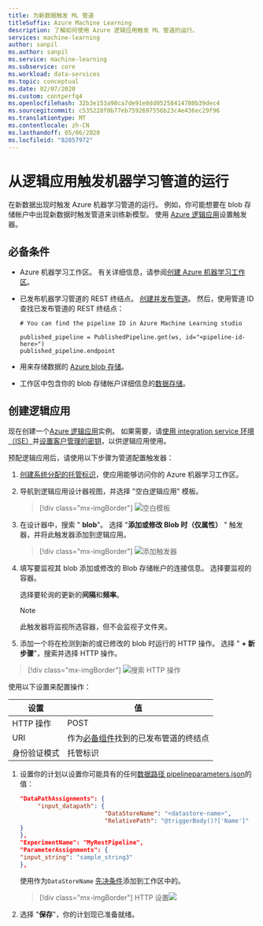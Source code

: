 ```yaml
---
title: 为新数据触发 ML 管道
titleSuffix: Azure Machine Learning
description: 了解如何使用 Azure 逻辑应用触发 ML 管道的运行。
services: machine-learning
author: sanpil
ms.author: sanpil
ms.service: machine-learning
ms.subservice: core
ms.workload: data-services
ms.topic: conceptual
ms.date: 02/07/2020
ms.custom: contperfq4
ms.openlocfilehash: 32b3e153a98ca7de91e0dd05258414780b39dec4
ms.sourcegitcommit: c535228f0b77eb7592697556b23c4e436ec29f96
ms.translationtype: MT
ms.contentlocale: zh-CN
ms.lasthandoff: 05/06/2020
ms.locfileid: "82857972"
---
```

# <a name="trigger-a-run-of-a-machine-learning-pipeline-from-a-logic-app"></a>从逻辑应用触发机器学习管道的运行

在新数据出现时触发 Azure 机器学习管道的运行。 例如，你可能想要在 blob 存储帐户中出现新数据时触发管道来训练新模型。 使用 [Azure 逻辑应用](../logic-apps/logic-apps-overview.md)设置触发器。

## <a name="prerequisites"></a>必备条件

* Azure 机器学习工作区。 有关详细信息，请参阅[创建 Azure 机器学习工作区](how-to-manage-workspace.md)。

* 已发布机器学习管道的 REST 终结点。 [创建并发布管道](how-to-create-your-first-pipeline.md)。 然后，使用管道 ID 查找已发布管道的 REST 终结点：
    
     ```
    # You can find the pipeline ID in Azure Machine Learning studio
    
    published_pipeline = PublishedPipeline.get(ws, id="<pipeline-id-here>")
    published_pipeline.endpoint 
    ```
* 用来存储数据的 [Azure blob 存储](../storage/blobs/storage-blobs-overview.md)。
* 工作区中包含你的 blob 存储帐户详细信息的[数据存储](how-to-access-data.md)。

## <a name="create-a-logic-app"></a>创建逻辑应用

现在创建一个[Azure 逻辑应用](../logic-apps/logic-apps-overview.md)实例。 如果需要，请[使用 integration service 环境（ISE）](../logic-apps/connect-virtual-network-vnet-isolated-environment.md)并[设置客户管理的密钥](../logic-apps/customer-managed-keys-integration-service-environment.md)，以供逻辑应用使用。

预配逻辑应用后，请使用以下步骤为管道配置触发器：

1. [创建系统分配的托管标识](../logic-apps/create-managed-service-identity.md)，使应用能够访问你的 Azure 机器学习工作区。

1. 导航到逻辑应用设计器视图，并选择 "空白逻辑应用" 模板。 
    > [!div class="mx-imgBorder"]
    > ![空白模板](media/how-to-trigger-published-pipeline/blank-template.png)

1. 在设计器中，搜索 " **blob**"。 选择 "**添加或修改 Blob 时（仅属性）** " 触发器，并将此触发器添加到逻辑应用。
    > [!div class="mx-imgBorder"]
    > ![添加触发器](media/how-to-trigger-published-pipeline/add-trigger.png)

1. 填写要监视其 blob 添加或修改的 Blob 存储帐户的连接信息。 选择要监视的容器。 
 
    选择要轮询的更新的**间隔**和**频率**。  

    > [!NOTE]
    > 此触发器将监视所选容器，但不会监视子文件夹。

1. 添加一个将在检测到新的或已修改的 blob 时运行的 HTTP 操作。 选择 " **+ 新步骤**"，搜索并选择 HTTP 操作。

  > [!div class="mx-imgBorder"]
  > ![搜索 HTTP 操作](media/how-to-trigger-published-pipeline/search-http.png)

  使用以下设置来配置操作：

  | 设置 | 值 | 
  |---|---|
  | HTTP 操作 | POST |
  | URI |作为[必备组件](#prerequisites)找到的已发布管道的终结点 |
  | 身份验证模式 | 托管标识 |

1. 设置你的计划以设置你可能具有的任何[数据路径 pipelineparameters.json](https://github.com/Azure/MachineLearningNotebooks/blob/master/how-to-use-azureml/machine-learning-pipelines/intro-to-pipelines/aml-pipelines-showcasing-datapath-and-pipelineparameter.ipynb)的值：

    ```json
    "DataPathAssignments": { 
         "input_datapath": { 
                            "DataStoreName": "<datastore-name>", 
                            "RelativePath": "@triggerBody()?['Name']" 
    } 
    }, 
    "ExperimentName": "MyRestPipeline", 
    "ParameterAssignments": { 
    "input_string": "sample_string3" 
    },
    ```

    使用作为`DataStoreName` [先决条件](#prerequisites)添加到工作区中的。
     
    > [!div class="mx-imgBorder"]
    > HTTP 设置![](media/how-to-trigger-published-pipeline/http-settings.png)

1. 选择 "**保存**"，你的计划现已准备就绪。
